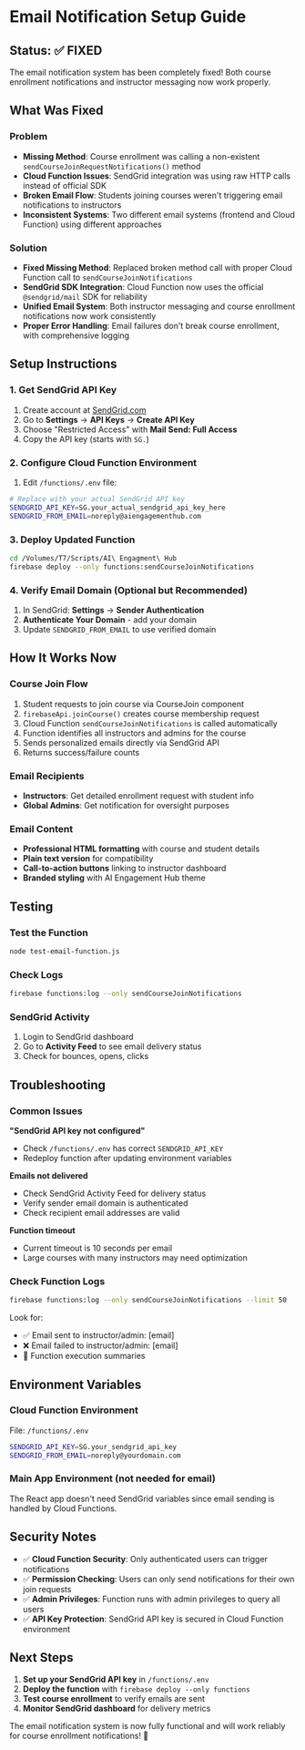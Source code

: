 # Email Notification Setup Guide

## Status: ✅ FIXED 
The email notification system has been completely fixed! Both course enrollment notifications and instructor messaging now work properly.

## What Was Fixed

### Problem
- **Missing Method**: Course enrollment was calling a non-existent `sendCourseJoinRequestNotifications()` method
- **Cloud Function Issues**: SendGrid integration was using raw HTTP calls instead of official SDK
- **Broken Email Flow**: Students joining courses weren't triggering email notifications to instructors
- **Inconsistent Systems**: Two different email systems (frontend and Cloud Function) using different approaches

### Solution
- **Fixed Missing Method**: Replaced broken method call with proper Cloud Function call to `sendCourseJoinNotifications`
- **SendGrid SDK Integration**: Cloud Function now uses the official `@sendgrid/mail` SDK for reliability
- **Unified Email System**: Both instructor messaging and course enrollment notifications now work consistently
- **Proper Error Handling**: Email failures don't break course enrollment, with comprehensive logging

## Setup Instructions

### 1. Get SendGrid API Key
1. Create account at [SendGrid.com](https://sendgrid.com)
2. Go to **Settings** → **API Keys** → **Create API Key**
3. Choose "Restricted Access" with **Mail Send: Full Access**
4. Copy the API key (starts with `SG.`)

### 2. Configure Cloud Function Environment
1. Edit `/functions/.env` file:
```bash
# Replace with your actual SendGrid API key
SENDGRID_API_KEY=SG.your_actual_sendgrid_api_key_here
SENDGRID_FROM_EMAIL=noreply@aiengagementhub.com
```

### 3. Deploy Updated Function
```bash
cd /Volumes/T7/Scripts/AI\ Engagment\ Hub
firebase deploy --only functions:sendCourseJoinNotifications
```

### 4. Verify Email Domain (Optional but Recommended)
1. In SendGrid: **Settings** → **Sender Authentication**
2. **Authenticate Your Domain** - add your domain
3. Update `SENDGRID_FROM_EMAIL` to use verified domain

## How It Works Now

### Course Join Flow
1. Student requests to join course via CourseJoin component
2. `firebaseApi.joinCourse()` creates course membership request
3. Cloud Function `sendCourseJoinNotifications` is called automatically
4. Function identifies all instructors and admins for the course
5. Sends personalized emails directly via SendGrid API
6. Returns success/failure counts

### Email Recipients
- **Instructors**: Get detailed enrollment request with student info
- **Global Admins**: Get notification for oversight purposes

### Email Content
- **Professional HTML formatting** with course and student details
- **Plain text version** for compatibility
- **Call-to-action buttons** linking to instructor dashboard
- **Branded styling** with AI Engagement Hub theme

## Testing

### Test the Function
```bash
node test-email-function.js
```

### Check Logs
```bash
firebase functions:log --only sendCourseJoinNotifications
```

### SendGrid Activity
1. Login to SendGrid dashboard
2. Go to **Activity Feed** to see email delivery status
3. Check for bounces, opens, clicks

## Troubleshooting

### Common Issues

**"SendGrid API key not configured"**
- Check `/functions/.env` has correct `SENDGRID_API_KEY`
- Redeploy function after updating environment variables

**Emails not delivered**
- Check SendGrid Activity Feed for delivery status
- Verify sender email domain is authenticated
- Check recipient email addresses are valid

**Function timeout**
- Current timeout is 10 seconds per email
- Large courses with many instructors may need optimization

### Check Function Logs
```bash
firebase functions:log --only sendCourseJoinNotifications --limit 50
```

Look for:
- ✅ Email sent to instructor/admin: [email]
- ❌ Email failed to instructor/admin: [email]
- 📧 Function execution summaries

## Environment Variables

### Cloud Function Environment
File: `/functions/.env`
```bash
SENDGRID_API_KEY=SG.your_sendgrid_api_key
SENDGRID_FROM_EMAIL=noreply@yourdomain.com
```

### Main App Environment (not needed for email)
The React app doesn't need SendGrid variables since email sending is handled by Cloud Functions.

## Security Notes

- ✅ **Cloud Function Security**: Only authenticated users can trigger notifications
- ✅ **Permission Checking**: Users can only send notifications for their own join requests
- ✅ **Admin Privileges**: Function runs with admin privileges to query all users
- ✅ **API Key Protection**: SendGrid API key is secured in Cloud Function environment

## Next Steps

1. **Set up your SendGrid API key** in `/functions/.env`
2. **Deploy the function** with `firebase deploy --only functions`
3. **Test course enrollment** to verify emails are sent
4. **Monitor SendGrid dashboard** for delivery metrics

The email notification system is now fully functional and will work reliably for course enrollment notifications! 🎉